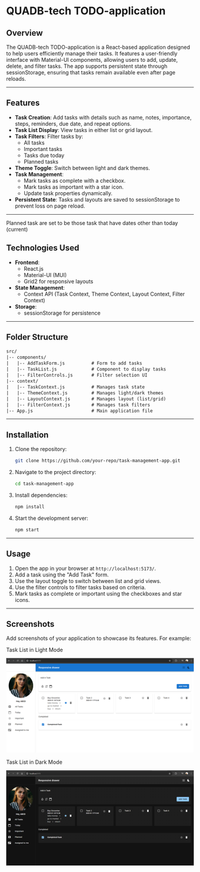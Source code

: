 # QUADB-tech TODO-application

## Overview

The QUADB-tech TODO-application is a React-based application designed to help users efficiently manage their tasks. It features a user-friendly interface with Material-UI components, allowing users to add, update, delete, and filter tasks. The app supports persistent state through sessionStorage, ensuring that tasks remain available even after page reloads.

---

## Features

- **Task Creation**: Add tasks with details such as name, notes, importance, steps, reminders, due date, and repeat options.
- **Task List Display**: View tasks in either list or grid layout.
- **Task Filters**: Filter tasks by:
  - All tasks
  - Important tasks
  - Tasks due today
  - Planned tasks
- **Theme Toggle**: Switch between light and dark themes.
- **Task Management**:
  - Mark tasks as complete with a checkbox.
  - Mark tasks as important with a star icon.
  - Update task properties dynamically.
- **Persistent State**: Tasks and layouts are saved to sessionStorage to prevent loss on page reload.

---

Planned task are set to be those task that have dates other than today (current)

## Technologies Used

- **Frontend**:
  - React.js
  - Material-UI (MUI)
  - Grid2 for responsive layouts
- **State Management**:
  - Context API (Task Context, Theme Context, Layout Context, Filter Context)
- **Storage**:
  - sessionStorage for persistence

---

## Folder Structure

```
src/
|-- components/
|   |-- AddTaskForm.js          # Form to add tasks
|   |-- TaskList.js             # Component to display tasks
|   |-- FilterControls.js       # Filter selection UI
|-- context/
|   |-- TaskContext.js          # Manages task state
|   |-- ThemeContext.js         # Manages light/dark themes
|   |-- LayoutContext.js        # Manages layout (list/grid)
|   |-- FilterContext.js        # Manages task filters
|-- App.js                      # Main application file
```

---

## Installation

1. Clone the repository:

   ```bash
   git clone https://github.com/your-repo/task-management-app.git
   ```

2. Navigate to the project directory:

   ```bash
   cd task-management-app
   ```

3. Install dependencies:

   ```bash
   npm install
   ```

4. Start the development server:
   ```bash
   npm start
   ```

---

## Usage

1. Open the app in your browser at `http://localhost:5173/`.
2. Add a task using the "Add Task" form.
3. Use the layout toggle to switch between list and grid views.
4. Use the filter controls to filter tasks based on criteria.
5. Mark tasks as complete or important using the checkboxes and star icons.

---

## Screenshots

Add screenshots of your application to showcase its features. For example:

Task List in Light Mode

![Light Mode](lightmode.png)

Task List in Dark Mode

![Dark Mode](darkmode.png)
